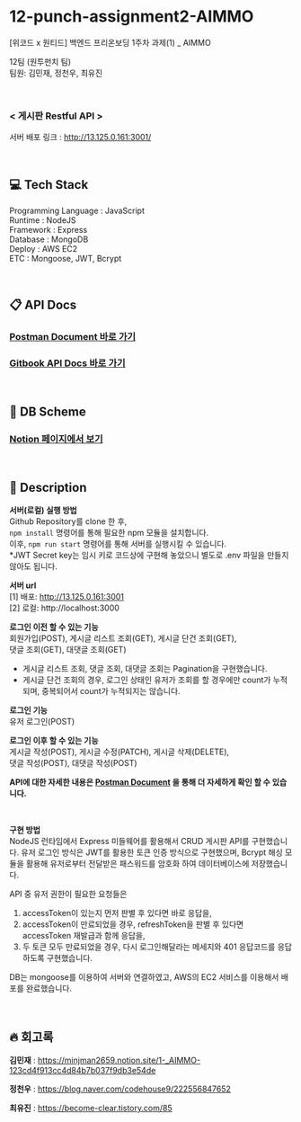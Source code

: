 ﻿# 12-punch-assignment2-AIMMO

[위코드 x 원티드] 백엔드 프리온보딩 1주차 과제(1) \_ AIMMO

12팀 (원투펀치 팀) <br/>
팀원: 김민재, 정천우, 최유진

<br/>

### < 게시판 Restful API >

서버 배포 링크 : http://13.125.0.161:3001/

<br/>

## 💻 Tech Stack

Programming Language : JavaScript <br/>
Runtime : NodeJS <br/>
Framework : Express <br/>
Database : MongoDB <br/>
Deploy : AWS EC2 <br/>
ETC : Mongoose, JWT, Bcrypt

<br/>

## 📋 API Docs

### [Postman Document 바로 가기](https://documenter.getpostman.com/view/16853602/UVBzmUhk)

### [Gitbook API Docs 바로 가기](https://aimmo-express.gitbook.io/aimmo_express/)

<br/>

## 💾 DB Scheme

### [Notion 페이지에서 보기](https://mangrove-spectrum-269.notion.site/DB-NoSQL-Schema-1604f4bf4c6344a69e119aa49fac3a92)

<br/>

## 🔎 Description

**서버(로컬) 실행 방법** <br/>
Github Repository를 clone 한 후, <br/>`npm install` 명령어를 통해 필요한 npm 모듈을 설치합니다. <br/>
이후, `npm run start` 명령어를 통해 서버를 실행시킬 수 있습니다. <br/>
\*JWT Secret key는 임시 키로 코드상에 구현해 놓았으니 별도로 .env 파일을 만들지 않아도 됩니다. <br/>

**서버 url** <br/>
[1] 배포: http://13.125.0.161:3001 <br/>
[2] 로컬: http://localhost:3000 <br/>

**로그인 이전 할 수 있는 기능** <br/>
회원가입(POST), 게시글 리스트 조회(GET), 게시글 단건 조회(GET),<br/>
댓글 조회(GET), 대댓글 조회(GET)
<br/>

- 게시글 리스트 조회, 댓글 조회, 대댓글 조회는 Pagination을 구현했습니다.
- 게시글 단건 조회의 경우, 로그인 상태인 유저가 조회를 할 경우에만 count가 누적되며, 중복되어서 count가 누적되지는 않습니다.

**로그인 기능** <br/>
유저 로그인(POST)
<br/>

**로그인 이후 할 수 있는 기능** <br/>
게시글 작성(POST), 게시글 수정(PATCH), 게시글 삭제(DELETE), <br/>
댓글 작성(POST), 대댓글 작성(POST)
<br/>

**API에 대한 자세한 내용은 [Postman Document](https://documenter.getpostman.com/view/16853602/UVBzmUhk) 을 통해 더 자세하게 확인 할 수 있습니다.** <br/>

<br/>

**구현 방법** <br/>
NodeJS 런타임에서 Express 미들웨어를 활용해서 CRUD 게시판 API를 구현했습니다. 유저 로그인 방식은 JWT를 활용한 토큰 인증 방식으로 구현했으며, Bcrypt 해싱 모듈을 활용해 유저로부터 전달받은 패스워드를 암호화 하여 데이터베이스에 저장했습니다.<br/>

API 중 유저 권한이 필요한 요청들은 <br/>
1) accessToken이 있는지 먼저 판별 후 있다면 바로 응답을, <br/>
2) accessToken이 만료되었을 경우, refreshToken을 판별 후 있다면 accessToken 재발급과 함께 응답을, <br/> 
3) 두 토큰 모두 만료되었을 경우, 다시 로그인해달라는 메세지와 401 응답코드를 응답하도록 구현했습니다. <br/>

DB는 mongoose를 이용하여 서버와 연결하였고, AWS의 EC2 서비스를 이용해서 배포를 완료했습니다.

<br/>

## 🔥 회고록

**김민재** : https://minjman2659.notion.site/1-_AIMMO-123cd4f913cc4d84b7b037f9db3e54de
<br/>

**정천우** : https://blog.naver.com/codehouse9/222556847652
<br/>

**최유진** : https://become-clear.tistory.com/85
